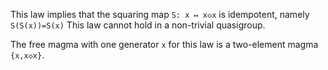 This law implies that the squaring map `S: x ↦ x◇x` is idempotent, namely `S(S(x))=S(x)`  This law cannot hold in a non-trivial quasigroup.

The free magma with one generator `x` for this law is a two-element magma `{x,x◇x}`.
